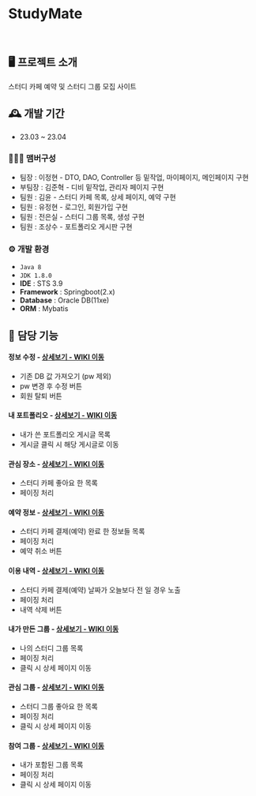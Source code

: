 # StudyMate
<br>


## 🖥️ 프로젝트 소개
스터디 카페 예약 및 스터디 그룹 모집 사이트
<br>

## 🕰️ 개발 기간
* 23.03 ~ 23.04

### 🧑‍🤝‍🧑 맴버구성
 - 팀장  : 이정현 - DTO, DAO, Controller 등 밑작업, 마이페이지, 메인페이지 구현
 - 부팀장 : 김준혁 - 디비 밑작업, 관리자 페이지 구현
 - 팀원 : 김윤 - 스터디 카페 목록, 상세 페이지, 예약 구현
 - 팀원 : 유정현 - 로그인, 회원가입 구현
 - 팀원 : 전은실 - 스터디 그룹 목록, 생성 구현
 - 팀원 : 조상수 - 포트폴리오 게시판 구현

### ⚙️ 개발 환경
- `Java 8`
- `JDK 1.8.0`
- **IDE** : STS 3.9
- **Framework** : Springboot(2.x)
- **Database** : Oracle DB(11xe)
- **ORM** : Mybatis

## 📌 담당 기능
#### 정보 수정 - <a href="https://github.com/chaehyuenwoo/SpringBoot-Project-MEGABOX/wiki/%EC%A3%BC%EC%9A%94-%EA%B8%B0%EB%8A%A5-%EC%86%8C%EA%B0%9C(Login)" >상세보기 - WIKI 이동</a>
- 기존 DB 값 가져오기 (pw 제외)
- pw 변경 후 수정 버튼
- 회원 탈퇴 버튼

#### 내 포트폴리오 - <a href="https://github.com/chaehyuenwoo/SpringBoot-Project-MEGABOX/wiki/%EC%A3%BC%EC%9A%94-%EA%B8%B0%EB%8A%A5-%EC%86%8C%EA%B0%9C(Member)" >상세보기 - WIKI 이동</a>
- 내가 쓴 포트폴리오 게시글 목록
- 게시글 클릭 시 해당 게시글로 이동

#### 관심 장소 - <a href="https://github.com/chaehyuenwoo/SpringBoot-Project-MEGABOX/wiki/%EC%A3%BC%EC%9A%94-%EA%B8%B0%EB%8A%A5-%EC%86%8C%EA%B0%9C(Member)" >상세보기 - WIKI 이동</a>
- 스터디 카페 좋아요 한 목록
- 페이징 처리

#### 예약 정보 - <a href="https://github.com/chaehyuenwoo/SpringBoot-Project-MEGABOX/wiki/%EC%A3%BC%EC%9A%94-%EA%B8%B0%EB%8A%A5-%EC%86%8C%EA%B0%9C(%EC%98%81%ED%99%94-%EC%98%88%EB%A7%A4)" >상세보기 - WIKI 이동</a>
- 스터디 카페 결제(예약) 완료 한 정보들 목록
- 페이징 처리
- 예약 취소 버튼

#### 이용 내역 - <a href="https://github.com/chaehyuenwoo/SpringBoot-Project-MEGABOX/wiki/%EC%A3%BC%EC%9A%94-%EA%B8%B0%EB%8A%A5-%EC%86%8C%EA%B0%9C(%EB%A9%94%EC%9D%B8-Page)" >상세보기 - WIKI 이동</a>
- 스터디 카페 결제(예약) 날짜가 오늘보다 전 일 경우 노출
- 페이징 처리
- 내역 삭제 버튼

#### 내가 만든 그룹 - <a href="" >상세보기 - WIKI 이동</a> 
- 나의 스터디 그룹 목록
- 페이징 처리
- 클릭 시 상세 페이지 이동

#### 관심 그룹 - <a href="" >상세보기 - WIKI 이동</a> 
- 스터디 그룹 좋아요 한 목록
- 페이징 처리
- 클릭 시 상세 페이지 이동

#### 참여 그룹 - <a href="" >상세보기 - WIKI 이동</a> 
- 내가 포함된 그룹 목록
- 페이징 처리
- 클릭 시 상세 페이지 이동
